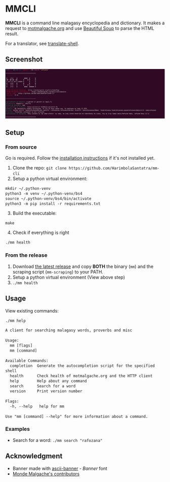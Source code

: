 # MMCLI
**MMCLI** is a command line malagasy encyclopedia and dictionary. It makes a request to [motmalgache.org][1] and use [Beautiful Soup][2] to parse the HTML result.

For a translator, see [translate-shell](https://github.com/soimort/translate-shell).

## Screenshot
![screenshot](screenshot.png)

## Setup

### From source
Go is required. Follow the [installation instructions](https://go.dev/doc/install) if it's not installed yet.

1. Clone the repo: `git clone https://github.com/HarimbolaSantatra/mm-cli`
2. Setup a python virtual environment:
```
mkdir ~/.python-venv
python3 -m venv ~/.python-venv/bs4
source ~/.python-venv/bs4/bin/activate
python3 -m pip install -r requirements.txt
```

3. Build the executable:

```
make
```

4. Check if everything is right

```
./mm health
```

### From the release
1. Download [the latest release](https://github.com/HarimbolaSantatra/mm-cli/releases/latest) and copy
**BOTH** the binary (`mm`) and the scraping script (`mm-scraping`) to your
PATH.
2. Setup a python virtual environment (View above step)
3. `./mm health`

## Usage

View existing commands:

    ./mm help

```
A client for searching malagasy words, proverbs and misc

Usage:
  mm [flags]
  mm [command]

Available Commands:
  completion  Generate the autocompletion script for the specified shell
  health      Check health of motmalgache.org and the HTTP client
  help        Help about any command
  search      Search for a word
  version     Print version number

Flags:
  -h, --help   help for mm

Use "mm [command] --help" for more information about a command.
```

### Examples

- Search for a word: `./mm search "rafozana"`

## Acknowledgment
- Banner made with [ascii-banner](https://manytools.org/hacker-tools/ascii-banner/) - *Banner* font
- [Monde Malgache's contributors](https://motmalgache.org/bins/contributors)

[1]: https://motmalgache.org/bins/homePage
[2]: https://www.crummy.com/software/BeautifulSoup/bs4/doc/
